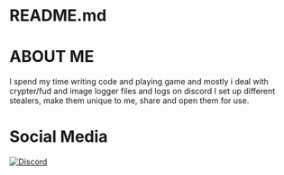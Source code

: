 # README.md

# ABOUT ME 
I spend my time writing code and playing game
and mostly i deal with crypter/fud and image logger files and logs on discord
I set up different stealers, make them unique to me, share and open them for use.

# Social Media
[![Discord](https://camo.githubusercontent.com/cfdb7a62449afe712e9eb92977cf8190acb14fb16e173e128eff89736e212a1e/68747470733a2f2f696d672e736869656c64732e696f2f62616467652f646973636f72642532302d3732383944412e7376673f267374796c653d666f722d7468652d6261646765266c6f676f3d646973636f7264266c6f676f436f6c6f723d7768697465)](https://discord.gg/67sx62SWUZ)<br>
